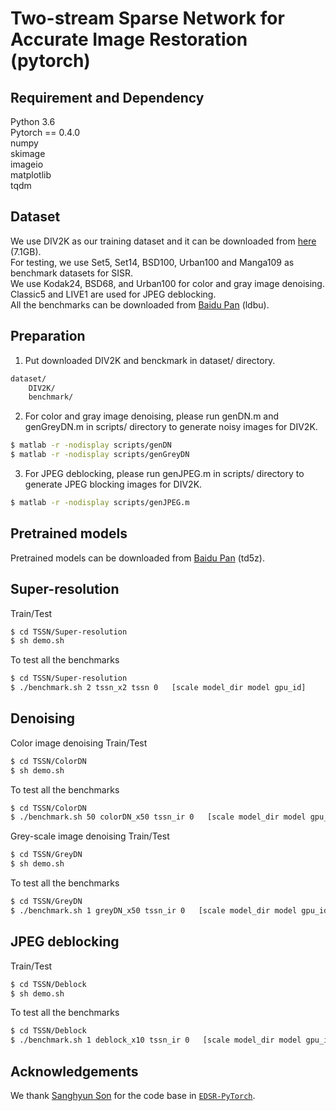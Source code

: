 # Two-stream Sparse Network for Accurate Image Restoration (pytorch)

## Requirement and Dependency
Python 3.6  
Pytorch == 0.4.0  
numpy  
skimage  
imageio  
matplotlib  
tqdm  

## Dataset
We use DIV2K as our training dataset and it can be downloaded from [here](https://cv.snu.ac.kr/research/EDSR/DIV2K.tar) (7.1GB).  
For testing, we use Set5, Set14, BSD100, Urban100 and Manga109 as benchmark datasets for SISR.  
We use Kodak24, BSD68, and Urban100 for color and gray image denoising.  
Classic5 and LIVE1 are used for JPEG deblocking.  
All the benchmarks can be downloaded from [Baidu Pan](https://pan.baidu.com/s/12gZqnhvaqqTzj9hEMhAcKQ) (ldbu).

## Preparation
1. Put downloaded DIV2K and benckmark in dataset/ directory.  
```sh
dataset/
	DIV2K/
	benchmark/
```
2. For color and gray image denoising, please run genDN.m and genGreyDN.m in scripts/ directory to generate noisy images for DIV2K.	  
```	sh
$ matlab -r -nodisplay scripts/genDN
$ matlab -r -nodisplay scripts/genGreyDN
```
3. For JPEG deblocking, please run genJPEG.m in scripts/ directory to generate JPEG blocking images for DIV2K.   
```sh
$ matlab -r -nodisplay scripts/genJPEG.m
```

## Pretrained models
Pretrained models can be downloaded from [Baidu Pan](https://pan.baidu.com/s/1G2N_PVgOi0vTgTN5MFQujQ) (td5z).

## Super-resolution
Train/Test
```sh
$ cd TSSN/Super-resolution
$ sh demo.sh
```
To test all the benchmarks
```sh
$ cd TSSN/Super-resolution
$ ./benchmark.sh 2 tssn_x2 tssn 0   [scale model_dir model gpu_id]
```
## Denoising
Color image denoising Train/Test
```sh
$ cd TSSN/ColorDN
$ sh demo.sh
```
To test all the benchmarks
```sh
$ cd TSSN/ColorDN
$ ./benchmark.sh 50 colorDN_x50 tssn_ir 0   [scale model_dir model gpu_id]
```
Grey-scale image denoising Train/Test
```sh
$ cd TSSN/GreyDN
$ sh demo.sh
```
To test all the benchmarks
```sh
$ cd TSSN/GreyDN
$ ./benchmark.sh 1 greyDN_x50 tssn_ir 0   [scale model_dir model gpu_id]
```
## JPEG deblocking
Train/Test
```sh
$ cd TSSN/Deblock
$ sh demo.sh
```
To test all the benchmarks
```sh
$ cd TSSN/Deblock
$ ./benchmark.sh 1 deblock_x10 tssn_ir 0   [scale model_dir model gpu_id]
```
## Acknowledgements
We thank [Sanghyun Son](https://github.com/thstkdgus35) for the code base in [`EDSR-PyTorch`](https://github.com/thstkdgus35/EDSR-PyTorch).

